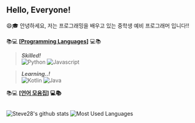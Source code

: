 ## Hello, Everyone!
<!--
[![Solved.ac
프로필](http://mazassumnida.wtf/api/v2/generate_badge?boj=kenis7)](https://solved.ac/kenis7)
-->
😄🎓 안녕하세요, 저는 프로그래밍을 배우고 있는 중학생 예비 프로그래머 입니다!!<br><br>
📚💻 **\[[Programming Languages](https://github.com/pl-Steve28-lq/ProgrammingLanguages)\]** 💻📚 <br> 
> _**Skilled!**_ <br>
> ![Python](https://img.shields.io/badge/-Python-007ea7?style=for-the-badge&logo=python&logoColor=fff)
> ![Javascript](https://img.shields.io/badge/-Javascript-cfd34a?style=for-the-badge&logo=javascript&logoColor=000)

> _**Learning..!**_ <br>
> ![Kotlin](https://img.shields.io/badge/-Kotlin-fcb401?style=for-the-badge&logo=kotlin&logoColor=000)
> ![Java](https://img.shields.io/badge/-Java-5382a1?style=for-the-badge&logo=java&logoColor=fff)

📚💻 **\[[언어 모음집](https://github.com/pl-Steve28-lq/ProgrammingLanguages)\] 💻📚 <br><br>**

![Steve28's github stats](https://github-readme-stats.vercel.app/api?username=pl-Steve28-lq&show_icons=true)
![Most Used Languages](https://github-readme-stats.vercel.app/api/top-langs/?username=pl-Steve28-lq&show_icons=true&title_color=004c97&icon_color=004c97&text_color=434343&bg_color=00000000&cache_seconds=1800&layout=compact)


<!--
**pl-Steve28-lq/pl-Steve28-lq** is a ✨ _special_ ✨ repository because its `README.md` (this file) appears on your GitHub profile.

Here are some ideas to get you started:

- 🔭 I’m currently working on ...
- 🌱 I’m currently learning ...
- 👯 I’m looking to collaborate on ...
- 🤔 I’m looking for help with ...
- 💬 Ask me about ...
- 📫 How to reach me: ...
- 😄 Pronouns: ...
- ⚡ Fun fact: ...
-->

